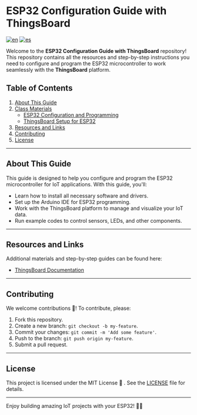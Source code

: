 # ESP32 Configuration Guide with ThingsBoard

[![en](https://img.shields.io/badge/lang-en-red.svg)](https://github.com/Smart-Blueprints/esp32-and-thingsboard-setup-guide/blob/main/README.md)
[![es](https://img.shields.io/badge/lang-es-yellow.svg)](https://github.com/Smart-Blueprints/esp32-and-thingsboard-setup-guide/blob/main/README.es.md)

Welcome to the **ESP32 Configuration Guide with ThingsBoard** repository! This repository contains all the resources and step-by-step instructions you need to configure and program the ESP32 microcontroller to work seamlessly with the **ThingsBoard** platform. 

## Table of Contents

1. [About This Guide](#about-this-guide)
2. [Class Materials](https://github.com/Smart-Blueprints/esp32-and-thingsboard-setup-guide/tree/main/lessons)
   - [ESP32 Configuration and Programming](https://github.com/Smart-Blueprints/esp32-and-thingsboard-setup-guide/blob/main/lessons/esp32%20configuration%20and%20programming/README.md)
   - [ThingsBoard Setup for ESP32](https://github.com/Smart-Blueprints/esp32-and-thingsboard-setup-guide/blob/main/lessons/thingsboard%20setup%20for%20esp32/README.md)
4. [Resources and Links](#resources-and-links)
5. [Contributing](#contributing)
6. [License](#license)

---

## About This Guide

This guide is designed to help you configure and program the ESP32 microcontroller for IoT applications. With this guide, you'll:

- Learn how to install all necessary software and drivers.
- Set up the Arduino IDE for ESP32 programming.
- Work with the ThingsBoard platform to manage and visualize your IoT data.
- Run example codes to control sensors, LEDs, and other components.

---


##  Resources and Links

Additional materials and step-by-step guides can be found here:

- [ThingsBoard Documentation](https://thingsboard.io/docs/)

---

##  Contributing

We welcome contributions 🤝! To contribute, please:

1. Fork this repository.
2. Create a new branch: `git checkout -b my-feature`.
3. Commit your changes: `git commit -m 'Add some feature'`.
4. Push to the branch: `git push origin my-feature`.
5. Submit a pull request.

---

## License

This project is licensed under the MIT License 📜 . See the [LICENSE](LICENSE) file for details.

---

Enjoy building amazing IoT projects with your ESP32! 🎉✨
